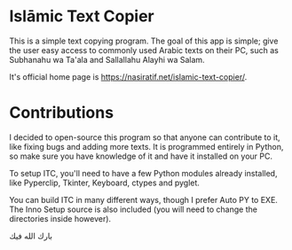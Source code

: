# Islāmic Text Copier
This is a simple text copying program. The goal of this app is simple; give the user easy access to commonly used Arabic texts on their PC, such as Subhanahu wa Ta'ala and Sallallahu Alayhi wa Salam.

It's official home page is https://nasiratif.net/islamic-text-copier/.

# Contributions
I decided to open-source this program so that anyone can contribute to it, like fixing bugs and adding more texts. It is programmed entirely in Python, so make sure you have knowledge of it and have it installed on your PC.

To setup ITC, you'll need to have a few Python modules already installed, like Pyperclip, Tkinter, Keyboard, ctypes and pyglet.

You can build ITC in many different ways, though I prefer Auto PY to EXE. The Inno Setup source is also included (you will need to change the directories inside however).

بارك الله فيك
